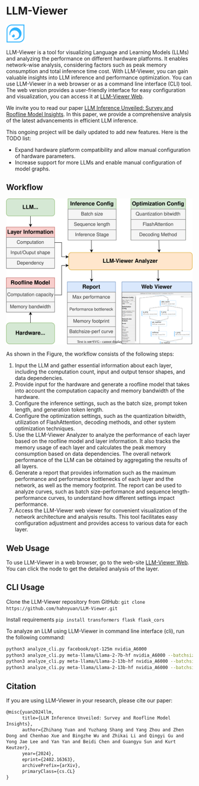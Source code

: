 # LLM-Viewer

<img src="figs/eye.png" alt="LLM-Viewer" width="50"/>


LLM-Viewer is a tool for visualizing Language and Learning Models (LLMs) and analyzing the performance on different hardware platforms. It enables network-wise analysis, considering factors such as peak memory consumption and total inference time cost. With LLM-Viewer, you can gain valuable insights into LLM inference and performance optimization.
You can use LLM-Viewer in a web browser or as a command line interface (CLI) tool. The web version provides a user-friendly interface for easy configuration and visualization, you can access it at [LLM-Viewer Web](http://llm-viewer.com).

We invite you to read our paper [LLM Inference Unveiled: Survey and Roofline Model Insights](https://arxiv.org/pdf/2402.16363.pdf).
In this paper, we provide a comprehensive analysis of the latest advancements in efficient LLM inference. 

This ongoing project will be daily updated to add new features. Here is the TODO list:
- Expand hardware platform compatibility and allow manual configuration of hardware parameters.
- Increase support for more LLMs and enable manual configuration of model graphs.

## Workflow

![LLM-Viewer Workflow](figs/workflow.svg)

As shown in the Figure, the workflow consists of the following steps:

1. Input the LLM and gather essential information about each layer, including the computation count, input and output tensor shapes, and data dependencies.
2. Provide input for the hardware and generate a roofline model that takes into account the computation capacity and memory bandwidth of the hardware.
3. Configure the inference settings, such as the batch size, prompt token length, and generation token length.
4. Configure the optimization settings, such as the quantization bitwidth, utilization of FlashAttention, decoding methods, and other system optimization techniques.
5. Use the LLM-Viewer Analyzer to analyze the performance of each layer based on the roofline model and layer information. It also tracks the memory usage of each layer and calculates the peak memory consumption based on data dependencies. The overall network performance of the LLM can be obtained by aggregating the results of all layers.
6. Generate a report that provides information such as the maximum performance and performance bottlenecks of each layer and the network, as well as the memory footprint. The report can be used to analyze curves, such as batch size-performance and sequence length-performance curves, to understand how different settings impact performance.
7. Access the LLM-Viewer web viewer for convenient visualization of the network architecture and analysis results. This tool facilitates easy configuration adjustment and provides access to various data for each layer.

## Web Usage

To use LLM-Viewer in a web browser, go to the web-site [LLM-Viewer Web](http://llm-viewer.com).
You can click the node to get the detailed analysis of the layer.

## CLI Usage

Clone the LLM-Viewer repository from GitHub: 
```git clone https://github.com/hahnyuan/LLM-Viewer.git   ```

Install requirements
```pip install transformers flask flask_cors```

To analyze an LLM using LLM-Viewer in command line interface (cli), run the following command:

```bash
python3 analyze_cli.py facebook/opt-125m nvidia_A6000
python3 analyze_cli.py meta-llama/Llama-2-7b-hf nvidia_A6000 --batchsize 1 --seqlen 2048
python3 analyze_cli.py meta-llama/Llama-2-13b-hf nvidia_A6000 --batchsize 16 --seqlen 2048
python3 analyze_cli.py meta-llama/Llama-2-13b-hf nvidia_A6000 --batchsize 1 --seqlen 8192
```

## Citation

If you are using LLM-Viewer in your research, please cite our paper:

```
@misc{yuan2024llm,
      title={LLM Inference Unveiled: Survey and Roofline Model Insights}, 
      author={Zhihang Yuan and Yuzhang Shang and Yang Zhou and Zhen Dong and Chenhao Xue and Bingzhe Wu and Zhikai Li and Qingyi Gu and Yong Jae Lee and Yan Yan and Beidi Chen and Guangyu Sun and Kurt Keutzer},
      year={2024},
      eprint={2402.16363},
      archivePrefix={arXiv},
      primaryClass={cs.CL}
}
```